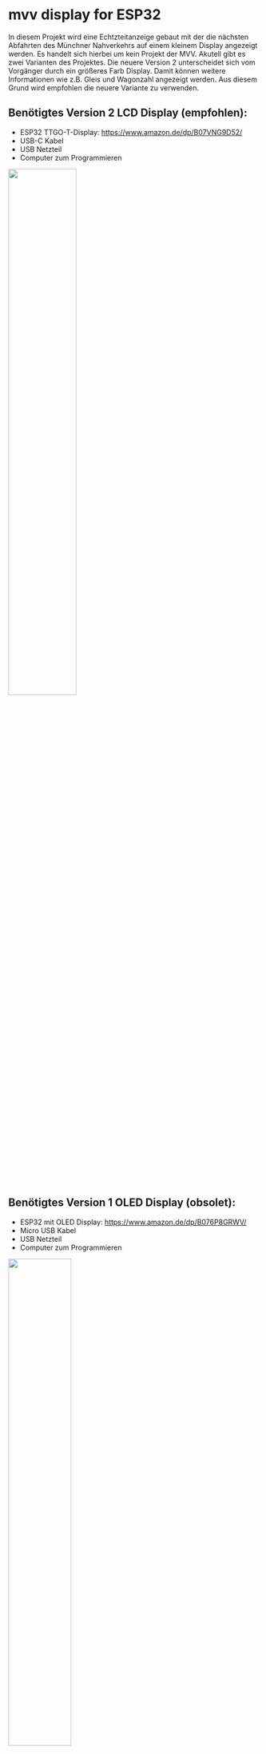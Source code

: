 # mvv display for ESP32
In diesem Projekt wird eine Echtzteitanzeige gebaut mit der die nächsten Abfahrten des Münchner Nahverkehrs auf einem kleinem Display angezeigt werden. Es handelt sich hierbei um kein Projekt der MVV. Akutell gibt es zwei Varianten des Projektes. Die neuere Version 2 unterscheidet sich vom Vorgänger durch ein größeres Farb Display. Damit können weitere Informationen wie z.B. Gleis und Wagonzahl angezeigt werden. Aus diesem Grund wird empfohlen die neuere Variante zu verwenden.

## Benötigtes Version 2 LCD Display (empfohlen):
- ESP32 TTGO-T-Display:  https://www.amazon.de/dp/B07VNG9D52/
- USB-C Kabel
- USB Netzteil
- Computer zum Programmieren

<img src="images/V2_new.jpg" width="52%">

## Benötigtes Version 1 OLED Display (obsolet):
- ESP32 mit OLED Display: https://www.amazon.de/dp/B076P8GRWV/
- Micro USB Kabel
- USB Netzteil
- Computer zum Programmieren

<img src="images/V1.jpg" width="50%">

## Anleitung:
1.  Arduino IDE installieren: https://www.arduino.cc/en/main/software
1.  ESP32 Board installieren: https://randomnerdtutorials.com/installing-the-esp32-board-in-arduino-ide-windows-instructions/
1.  Tools -> Manage Libraries.. anklicken und nach den folgenden Libraries suchen und installieren: 
    1. "Arduinojson" (by Benoit Blanchon)
    1. "ArduinoWebsockets" (by Gil Maimon)
    1. "ESP8266 and ESP32 OLED driver for SSD1306 displays" (by ThingPulse, Fabrice Weinberg) (Benötigt für Version 1)
    1. "TFT_eSPI" (by Bodmer) (Benötigt für Version 2)
1. Den Arduino Library Ordner öffnen und die "TFT_eSPI" wie hier in Schritt 2 erklärt, modifizieren: https://github.com/Xinyuan-LilyGO/TTGO-T-Display (Benötigt für Version 2)
1. Installiere die "Button2" Library: Das folgende ZIP-Archiv (https://github.com/lennarthennigs/Button2/zipball/master) herunterladen. Unter "Sketch > Include Library > Add .ZIP Library..." das heruntergeladene File auswählen um die Bibliothek zu installieren. (Benötigt für Version 2)
1.  Tools -> Board -> "ESP32 Dev Module" auswählen.
1.  Tools ->  Port anschauen und die Enträge merken falls nicht ausgeblendet.
1.  ESP32 mit dem Kabel mit dem Computer verbinden und erneut unter Tools ->  Port schauen nun müsste ein neuer Port hinzugekommen sein/ Port ist nicht mehr ausgeblendet. Diesen nun auswählen.
1. Dieses Repo als ZIP herunterladen und MVV_ESP_XXXX/MVV_ESP_XXXX.ino (Version 1: OLED, Version 2: LCD)  in der Arduino IDE öffnen.
1. MVV_ESP_XXXX/config.h.dist in config.h umbennenen und minderstens eine eigene Konfiguration eintragen: 
    1. Zunächst müssen wifi_name und wifi_pass angegeben werden.
    1. bei type kann entweder mvg_api oder geops_api (ohne Anführungszeichen) eingetragen werden.
    1. Unter bahnhof muss für die mvg_api die id eingetragen werden, für die geops_api muss die entsprechende uid eingefügt werden. Zum Herausfinden dieser Nummern gibt es im Ordner API entsprechende Listen.
    1. Ein `*` bei include_type zeigt alle verfügbaren Verkehrsmittel an (mögliche Filter: "SBAHN", "UBAHN", "TRAM", "BUS",    REGIONAL_BUS) 
    1. Ein `*` bei include_line zeigt alle verfügbaren Linien an (mögliche Filter: z.B. "S8", "U3", "17")
    1. exclude_destinations kann bei Bedarf leer gelassen werden (mögliche Filter: z.B. "Feldmoching", "Pasing")
    1. HINWEIS: Filter funktionieren aktuell nur mit der mvg_api und werden von der geops_api ignoriert.
1. Sketch -> Verify/Compile und schauen ob irgendwelche Fehler in der Konsole auftreten. Gegebenfalls die Libraries überprüfen.
1. Sketch -> Upload
1. Nach kurzer Zeit sollten auf dem Display die aktuellen Abfahrten angezeigt werden.
1. Zum Debuggen kann der Serielle Monitor unter Tools -> Serial Monitor aufgerufen werden. Baudrate ist standartmäßig 115200.

## MVG API:
Die MVG API liefert Infos für alle Verkehrsmittel der MVG (Bus/Sbahn/Ubahn/Tram). Sie stellt die Grundlage für die MVG Website sowie die MVG Naviagtor App dar. Allerdings sind die Echtzeitinformationen besonders bei Störungen nicht optimal. Aus diesem Grund  kann ach die geops-API verwendet werden, die unteranderem in der München Navigator APP oder auf s-bahn-muenchen-live.de zum Einsatz kommt. Hier bekommt man sehr genaue Echtzeitinformationen, allerdings ausschließlich für die Sbahn.

### Server
URL                     | Port     | Protokoll
------------------------| -------- | --------
https://www.mvg.de/api | 443      | HTTP

### Kommandos
Die wichtigesten Kommandos für dieses Projekt sind hier beispielhaft aufgelistet: 

Kommando                                     | Funktion 
----------------------------------           |---------------------------------------------------------------------------
/fahrinfo/location/queryWeb?q=               | Liefert Infos zu allen  Bahnhöfen (z.B. id)
/fahrinfo/location/queryWeb?q=Marienplatz    | Liefert Infos zu allen Bahnhöfen am Marienplatz
/fahrinfo/departure/de:09162:2?footway=0     | Liefert die aktuellen Abfahrtzeiten am Marienplatz (id=de:09162:2)

Der Server antwortet immer im JSON Format.

Eine Beispielantwort eines location Paketes sieht folgendermaßen aus:
```json
{
  "locations" : [ {
    "type" : "station",
    "latitude" : 48.13725,
    "longitude" : 11.57542,
    "id" : "de:09162:2",
    "divaId" : 2,
    "place" : "München",
    "name" : "Marienplatz",
    "hasLiveData" : true,
    "hasZoomData" : true,
    "products" : [ "SBAHN", "UBAHN", "BUS" ],
    "aliases" : "Rathaus Bf. Bahnhof München Muenchen Munchen",
    "link" : "MP",
    "lines" : {
      "tram" : [ ],
      "nachttram" : [ ],
      "sbahn" : [ ],
      "ubahn" : [ ],
      "bus" : [ ],
      "nachtbus" : [ ],
      "otherlines" : [ ]
    }
  }, {
    "type" : "station",
    "latitude" : 48.40054,
    "longitude" : 11.74386,
    "id" : "de:09178:2851",
    "divaId" : 2851,
    "place" : "Freising",
    "name" : "Marienplatz",
    "hasLiveData" : false,
    "hasZoomData" : false,
    "products" : [ "BUS" ],
    "aliases" : "FS",
    "lines" : {
      "tram" : [ ],
      "nachttram" : [ ],
      "sbahn" : [ ],
      "ubahn" : [ ],
      "bus" : [ ],
      "nachtbus" : [ ],
      "otherlines" : [ ]
    }
  }]
}
```

Eine Beispielantwort eines departure Paketes sieht folgendermaßen aus:
```json
{
  "servingLines" : [ {
    "destination" : "Ostbahnhof",
    "sev" : false,
    "partialNet" : "mvv",
    "product" : "SBAHN",
    "lineNumber" : "S1",
    "divaId" : "01001"
  }, {
    "destination" : "Leuchtenbergring",
    "sev" : false,
    "partialNet" : "ddb",
    "product" : "SBAHN",
    "lineNumber" : "S1",
    "divaId" : "92M01"
  }, {
    "destination" : "Ostbahnhof",
    "sev" : false,
    "partialNet" : "ddb",
    "product" : "SBAHN",
    "lineNumber" : "S2",
    "divaId" : "92M02"
  }, {
    "destination" : "Holzkirchen",
    "sev" : false,
    "partialNet" : "ddb",
    "product" : "SBAHN",
    "lineNumber" : "S3",
    "divaId" : "92M03"
  }, {
    "destination" : "Ostbahnhof",
    "sev" : false,
    "partialNet" : "ddb",
    "product" : "SBAHN",
    "lineNumber" : "S4",
    "divaId" : "92M04"
  }, {
    "destination" : "Ostbahnhof",
    "sev" : false,
    "partialNet" : "ddb",
    "product" : "SBAHN",
    "lineNumber" : "S6",
    "divaId" : "92M06"
  }, {
    "destination" : "Höhenkirchen-Siegertsbrunn",
    "sev" : false,
    "partialNet" : "ddb",
    "product" : "SBAHN",
    "lineNumber" : "S7",
    "divaId" : "92M07"
  }, {
    "destination" : "Flughafen München",
    "sev" : false,
    "partialNet" : "ddb",
    "product" : "SBAHN",
    "lineNumber" : "S8",
    "divaId" : "92M08"
  }, {
    "destination" : "Fürstenried West",
    "sev" : false,
    "partialNet" : "swm",
    "product" : "UBAHN",
    "lineNumber" : "U3",
    "divaId" : "010U3"
  }, {
    "destination" : "Harras",
    "sev" : false,
    "partialNet" : "swm",
    "product" : "UBAHN",
    "lineNumber" : "U6",
    "divaId" : "010U6"
  }, {
    "destination" : "Forstenrieder Park",
    "sev" : false,
    "partialNet" : "swm",
    "product" : "BUS",
    "lineNumber" : "132",
    "divaId" : "03132"
  } ],
  "departures" : [ {
    "departureTime" : 1577118720000,
    "product" : "SBAHN",
    "label" : "S6",
    "destination" : "Zorneding",
    "live" : false,
    "delay" : 1,
    "cancelled" : false,
    "lineBackgroundColor" : "#03a074",
    "departureId" : "35e650addb0e2620032f5f79e27d4d08#1577118720000#de:09162:2",
    "sev" : false,
    "platform" : "1"
  }, {
    "departureTime" : 1577118840000,
    "product" : "UBAHN",
    "label" : "U6",
    "destination" : "Garching, Forschungszentrum",
    "live" : false,
    "delay" : 0,
    "cancelled" : false,
    "lineBackgroundColor" : "#0472b3",
    "departureId" : "f0aefa74fcb536b1b073913a5f9bbc84#1577118840000#de:09162:2",
    "sev" : false,
    "platform" : "Gleis 1"
  }]
}
```
## Geops API Sbahn München:
Diese API kommt unter anderem in der München Navigator APP oder auf s-bahn-muenchen-live.de zum Einsatz und liefert sehr genaue Echtzeitinformationen, allerdings ausschließlich für die Sbahn. Alle nachfolgenden Erkenntnisse stammen aus öffentlichen Quellen oder aus Mitschnitten und Analysen des Netzwerktraffics.

### Funktionsweise
In jedem Zug befindet sich eine Art GPS Tracker. Circa alle 10 Sekunden werden die aktuellen GPS-Koordinaten sowie Informationen zum  Zuglauf und zum Status von jeder aktiven Sbahn an einen Server verschickt. Diese Daten werden ausgewertet und die daraus berechneten Abfahrtszeiten sowie die Zugpositionen auf der MVV-Netzkarte über die API verbereitet. 

### Server
URL                                                                                             | Port     | Protokoll
------------------------------------------------------------------------------------------------| -------- | --------
wss://api.geops.io/realtime-ws/v1/?key=<API_KEY> | 443      | Websocket

### Kommandos
Die Kommandos die an den Server geschickt werden sind in der redis-websocket-api definiert. Die wichtigesten Kommandos für dieses Projekt mit ihren Keys sind hier aufgelistet: 

Kommando              | Funktion 
----------------------|---------------------------------------------------------------------------
PING                  | Überprüfen der Verbindung
GET healthcheck       | Auskunft über den Serverstatus
GET newsticker        | Liefert Zusatzmeldungen 
GET trajectory        | Liefert Live Infos zu allen aktiven Sbahnen (z.B. GPS Koordinaten)
GET station           | Liefert Infos zu allen Bahnöfen. (z.B. uic Nummer)
GET timetable_8098263 | Liefert die aktuellen Abfahrtzeiten am Hauptbahnhof (uic=8098263)
SUB timetable_8098263 | Abboniert die Abfahrtzeiten am Hauptbahnhof (uic=8098263)
DEL timetable_8098263 | Deabboniert die Abfahrtzeiten am Hauptbahnhof (uic=8098263)

Während GET einmalig die nächsten Abfahrten liefert, bekommt der Client mit SUB immer automatisch eine Aktualisierung. Die uic Bahnhofsnummer ist nicht identisch mit der id der MVG API. Im Ordner API gibt es eine Liste mit allen Bahnhöfen und ihren uic Nummern. Der Server antwortet immer im JSON Format.  

Damit eine Verbindung länger erhalten bleibt, muss in gewissen Abständen (ca. 10s) ein PING Kommando an der Server geschickt werden.

Zum Ausprobieren der Kommandos kann der Client WS-GUII verwendet werden. Hierfür muss nur die oben aufgeführte Server URL eingetragen werden und ein Kommando abgschickt werden: [https://github.com/kbjr/ws-gui](https://github.com/kbjr/ws-gui)

Ein Beispielpaket eines timetabeles Paketes einer Sbahn sieht folgendermaßen aus:


```json
{
   "timestamp":1576000939716.51,
   "content":{
      "ris_estimated_time":1576002060000.0,
      "created_at":1575990536037.232,
      "min_arrival_time":1576001823000.0,
      "train_type":2,
      "fzo_estimated_time":1576002222000.0,
      "next_stoppoints":[
         "MDA",
         "MKFS",
         "MMAL",
         "MAUG",
         "MOZ",
         "ML",
         "MMHG",
         "MMDN",
         "MHAB",
         "MHT",
         "MKA",
         "MMP",
         "MIT",
         "MRP",
         "MOP"
      ],
      "train_id":139923201210800,
      "no_stop_between":null,
      "line":{
         "text_color":"#ffffff",
         "color":"#8bbd4d",
         "id":2,
         "name":"S2"
      },
      "state":null,
      "new_to":null,
      "updated_at":1575998600946.968,
      "no_stop_till":null,
      "platform":"1",
      "formation":null,
      "at_station_ds100":"MDA",
      "ris_aimed_time":1576002060000.0,
      "to":[
         "M\u00fcnchen Ost"
      ],
      "has_fzo":true,
      "train_number":6015,
      "time":1576002060000.0,
      "call_id":37049115
   },
   "source":"timetable_8000261",
   "client_reference":null
}
```
Die ris_aimed_time stellet die geplante Abfahrtszeit nach Fahrplan dar. Der Wert time gibt die live berechnete Abfahrtszeit, die auch in der App verwendet wird, an.
Interessant sind die ris_estimated_time, min_arrival_time und fzo_estimated_time zu der aktuell weitere Erkenntnisse fehlen... Ideen?

Weitere sehr Interessante Infos sind train_type mit der Wagonanzahl sowie at_station_ds100 mit der aktuellen Stationsposition.

Ein Besipielpaket eines trajectory Paketes einer Sbahn sieht folgendermaßen aus:
```json
{
   "content":{
      "properties":{
         "vehicle_number":"282",
         "event_timestamp":1576233062000.0,
         "line":{
            "id":3,
            "name":"S3",
            "text_color":"#ffffff",
            "color":"#8d1890"
         },
         "event":"FA",
         "time_since_update":1000,
         "stop_point_ds100":"MLW",
         "time_intervals":[
            [
               1576233073171.119,
               0.0,
               -0.4944043532027426
            ],
            [
               1576233082546.119,
               0.25,
               -0.4686027216471579
            ],
            [
               1576233091921.119,
               0.5,
               -0.4647913562689031
            ],
            [
               1576233101296.119,
               0.75,
               -0.43077358214065276
            ],
            [
               1576233110671.119,
               1.0,
               -0.43077358214065276
            ],
            [
               253402300800000.0,
               1,
               -0.43077358214065276
            ]
         ],
         "original_train_number":6353,
         "position_correction":2,
         "aimed_time_offset":80.0,
         "state":"DRIVING",
         "train_number":6353,
         "ride_state":"K",
         "delay":2.432588,
         "transmitting_vehicle":"948004232823",
         "timestamp":1576233073182.2168,
         "raw_coordinates":[
            11.457110249894782,
            48.151313408014126
         ],
         "calls_stack":[
            "MMAM",
            "MMAG",
            "MMA",
            "MGLD",
            "MESG",
            "MOL",
            "MGRZ",
            "MLO",
            "MLW",
            "MP",
            "ML",
            "MMHG",
            "MMDN",
            "MHAB",
            "MHT",
            "MKA",
            "MMP",
            "MIT",
            "MRP",
            "MOP",
            "MMAR",
            "MGI",
            "MFG",
            "MFP",
            "MUH",
            "MTU",
            "MFU",
            "MDS",
            "MSR",
            "MOTF",
            "MHO"
         ],
         "rake":"948004232278;0;0;0;948004232823;0;0;0",
         "train_id":139921365582400
      },
      "geometry":{
         "coordinates":[
            [
               11.4581872405487,
               48.1509589922501
            ],
            [
               11.4582242,
               48.1509457
            ],
            [
               11.4589674,
               48.1506947
            ],
            [
               11.4590367041999,
               48.1506715148803
            ]
         ],
         "type":"LineString"
      },
      "type":"Feature"
   },
   "client_reference":null,
   "source":"trajectory",
   "timestamp":1576233076278.496
}
```
Besonders interessant sind hier die raw_coordinates die Longitude und Latitude binhalten. Ebenfalls interessant ist der state der scheinbar zwischen "DRIVING" und "BORDING" wechselt.

## Quellen:
[https://www.mvg.de](https://www.mvg.de/)  
[https://s-bahn-muenchen-live.de](https://s-bahn-muenchen-live.de)  
[https://geops.ch/sbahnm-live](https://geops.ch/sbahnm-live)  
[https://geops.ch/blog/zuege-echtzeit](https://geops.ch/blog/zuege-echtzeit)  
[https://github.com/geops/redis-websocket-api](https://github.com/geops/redis-websocket-api)

## Jodel:
[https://shared.jodel.com/58NiubGCf2?channel=other](https://shared.jodel.com/58NiubGCf2?channel=other)
